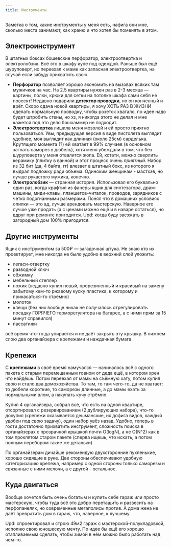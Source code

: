 ```yaml
---
title: Инструменты
---
```


Заметка о том, какие инструменты у меня есть, нафига они мне, сколько места занимают, как храню и что хотел бы поменять в этом.

## Электроинструмент

В штатных боксах бошевские перфоратор, электроотвертка и электролобзик. Всё это в шкафу купе под одеждой. Раньше был ещё шуруповерт, но переехал к маме как запасная электроотвертка, на случай если забуду прихватить свою.

- **Перфоратор** позволяет хорошо экономить на вызовах всяких там мужичков на час. На 2.5 квартиры нужен раз в 2-3 месяца — картины, полки, крюки для сетки на потолке шкафа сами себя не повесят! Недавно подарили **детектор проводки**, но он конченный и врёт. Скоро сдача новой квартиры, я хочу ХОТЬ РАЗ В ЖИЗНИ сделать нормальную проводку, чтобы розеток хватало, по идее надо будет штробить стены, но хз, я никогда этого не делал и мне кажется под это дело бошхаммер не подходит.
- **Электроотвертка** лишила меня мозолей и ей просто приятно пользоваться. Увы, предыдущая версия в виде пистолета выглядит удобнее, моя выглядит как длинная (около 25см) сарделька. Крутящего момента (?) ей хватает в 99% случаев (в основном загнать саморез в дюбель), хотя меня убеждали в том, что без шуруповерта у меня отвалится жопа. Ей, кстати, можно сверлить керамику (плитку в ванной) и этот процесс очень _приятный_. Набор из 32 бит (да, 4 байта, гг) влезает в штатный бокс, из которого я выдрал подложку ради объема. Одиноким женщинам - мастхэв, но лучше рукастого мужика, конечно.
- **Электролобзик** — странная история. Использовал его буквально один раз, когда крафтил из фанеры ящик для синтезатора, драм-машины, миди-клавы, планшетов-читалок, проводов, зарядников с четко подогнанными размерами. Понял что в домашних условиях опилки — это ад, лучше арендовать мастерскую. Наверное его лучше уже продать (а с ценами можно ещё и в наваре остаться), но вдруг при ремонте пригодится. Upd: когда буду заезжать в загородный дом 100% пригодится.

## Другие инструменты

Ящик с инструментом за 500₽ — загадочная штука. Не знаю кто их проектирует, мне никогда не было удобно в верхний слой уложить:

 - легаси-отвертку
 - разводной ключ
 - обжимку
 - мебельный степлер
 - ножик (недавно купил новый, прорезиненный и красивый на замену забытому кем-то ржавому куску пластика, к которому и прикасаться-то стрёмно)
 - молоток
 - клещи (без них вообще никак не получалось отрегулировать посадку ГОРЯЧЕГО терморегулятора на батарее, а с ними прям за 15 минут справился)
  - пассатижи
  
 всё время что-то да упирается и не даёт закрыть эту крышку. В нижнем слою два органайзера с крепежами и наждачная бумага.
 
## Крепежи
 
 С **крепежами** в своё время намучался — начиналось всё с одного пакета с старым перемешанным говном от деда ещё, в котором хрен что найдёшь. Потом переехал от мамы на съёмную хату, потом купил свою и стало два домохозяйства. То там, то там чего-то, да не хватает: то дюбели короткие, то саморезы длинные, а до мамы ехать за нормальными влом, а накупать кучу стрёмно.

Купил 4 органайзера, собрал всё, что есть на одной квартире, отсортировал с резервированием (2 дублирующих набора), что-то докупил (крепежи оказывается дешманские, их дофига видов, каждый удобен под свою задачу), один набор увёз назад. Удобно, теперь в гости достаточно прихватить инструмент, сложность поиска в органайзерах с прозрачной крышкой почти O(logN), а не O(N^2) как в том проклятом старом пакете (сперва ищешь, что искать, а потом полным перебором такие же детальки).

По органайзерам дичайше рекомендую двухсторонние пухленькие, хорошо сидящие в руке. Две стороны обеспечивают удобную категоризацию крепежа, например с одной стороны только саморезы и связанные с ними мелочи, а с другой - остальное.

## Куда двигаться

Вообще хочется быть очень богатым и купить себе гараж или просто мастерскую, чтобы туда всё это добро перетащить и развесить на перфопанелях, но современные мегаполисы против. А дома жена не даёт превратить дом в гараж, что, наверное, к лучшему.

Upd: спроектировал и строю 49м2 гараж с мастерской-полукладовкой, исполню свою юношескую мечту. По идее бы ещё его хорошо отапливаемым сделать, чтобы зимой в нём можно было работать над чем-то.
